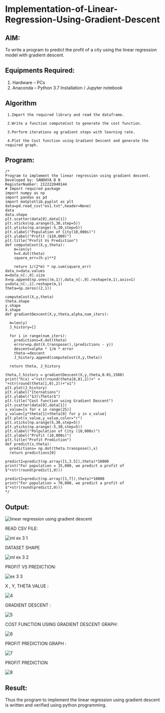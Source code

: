 # Implementation-of-Linear-Regression-Using-Gradient-Descent

## AIM:
To write a program to predict the profit of a city using the linear regression model with gradient descent.

## Equipments Required:
1. Hardware – PCs
2. Anaconda – Python 3.7 Installation / Jupyter notebook

## Algorithm

     1.Import the required library and read the dataframe.

     2.Write a function computeCost to generate the cost function.

     3.Perform iterations og gradient steps with learning rate.

     4.Plot the Cost function using Gradient Descent and generate the required graph.


## Program:
```
/*
Program to implement the linear regression using gradient descent.
Developed by: SANDHYA B N
RegisterNumber: 212222040144
# Import required package
import numpy as np
import pandas as pd
import matplotlib.pyplot as plt
data=pd.read_csv("ex1.txt",header=None)
data
data.shape
plt.scatter(data[0],data[1])
plt.xticks(np.arange(5,30,step=5))
plt.yticks(np.arange(-5,30,step=5))
plt.xlabel("Population of City(10,000s)")
plt.ylabel("Profit ($10,000)")
plt.title("Profit Vs Prediction")
def computeCost(X,y,theta):
    m=len(y)
    h=X.dot(theta)
    square_err=(h-y)**2

    return 1/(2*m) * np.sum(square_err)
data_n=data.values
m=data_n[:,0].size
X=np.append(np.ones((m,1)),data_n[:,0].reshape(m,1),axis=1)
y=data_n[:,1].reshape(m,1)
theta=np.zeros((2,1))

computeCost(X,y,theta)
theta.shape
y.shape
X.shape
def gradientDescent(X,y,theta,alpha,num_iters):
  
  m=len(y)
  J_history=[]

  for i in range(num_iters):
    predictions=X.dot(theta)
    error=np.dot(X.transpose(),(predictions - y))
    descent=alpha * 1/m * error
    theta-=descent
    J_history.append(computeCost(X,y,theta))

  return theta, J_history
  
theta,J_history = gradientDescent(X,y,theta,0.01,1500)
print("h(x) ="+str(round(theta[0,0],2))+" + "+str(round(theta[1,0],2))+"x1")
plt.plot(J_history)
plt.xlabel("Iternations")
plt.ylabel("$J(\Theta)$")
plt.title("Cost function using Gradient Descent")
plt.scatter(data[0],data[1])
x_value=[x for x in range(25)]
y_value=[y*theta[1]+theta[0] for y in x_value]
plt.plot(x_value,y_value,color="r")
plt.xticks(np.arange(5,30,step=5))
plt.yticks(np.arange(-5,30,step=5))
plt.xlabel("Polpulation of City (10,000s)")
plt.ylabel("Profit (10,000s)")
plt.title("Profit Prediction")
def predict(x,theta):
  predictions= np.dot(theta.transpose(),x)
  return predictions[0]
  
predict1=predict(np.array([1,3.5]),theta)*10000
print("For population = 35,000, we predict a profit of $"+str(round(predict1,0)))

predict2=predict(np.array([1,7]),theta)*10000
print("For population = 70,000, we predict a profit of $"+str(round(predict2,0))) 
*/
```

## Output:
![linear regression using gradient descent](sam.png)



READ CSV FILE:


![ml ex 3 1](https://github.com/sandhyabalamurali/Implementation-of-Linear-Regression-Using-Gradient-Descent/assets/115525118/8bd74f45-23b8-418f-936e-14d64c0e749c)

DATASET SHAPE

![ml ex 3 2](https://github.com/sandhyabalamurali/Implementation-of-Linear-Regression-Using-Gradient-Descent/assets/115525118/9735e987-72eb-43e7-bbf5-85a24bd79240)

PROFIT VS PREDICTION:

![ex 3 3](https://github.com/sandhyabalamurali/Implementation-of-Linear-Regression-Using-Gradient-Descent/assets/115525118/739183ab-8d90-4abe-ad89-ece66c657800)

X , Y, THETA VALUE :

![4](https://github.com/sandhyabalamurali/Implementation-of-Linear-Regression-Using-Gradient-Descent/assets/115525118/396c29a5-a52a-4e70-a9e0-f2fed7d82266)

GRADIENT DESCENT :

![5](https://github.com/sandhyabalamurali/Implementation-of-Linear-Regression-Using-Gradient-Descent/assets/115525118/bb8cd81a-9e27-4d48-9b0a-7575aa3f75ea)

COST FUNCTION USING GRADIENT DESCENT GRAPH:

![6](https://github.com/sandhyabalamurali/Implementation-of-Linear-Regression-Using-Gradient-Descent/assets/115525118/33f5899c-eb58-48ab-ac30-d9a9ad7f327d)

PROFIT PREDICTION GRAPH :

![7](https://github.com/sandhyabalamurali/Implementation-of-Linear-Regression-Using-Gradient-Descent/assets/115525118/93e69411-6a11-4389-96f0-24a3bf5cc729)

PROFIT PREDICTION

![8](https://github.com/sandhyabalamurali/Implementation-of-Linear-Regression-Using-Gradient-Descent/assets/115525118/ffbbb691-2b2f-409e-a570-35858ff42a14)

## Result:
Thus the program to implement the linear regression using gradient descent is written and verified using python programming.
